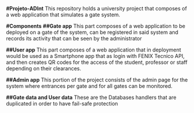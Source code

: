**#Projeto-ADInt**
This repository holds a university project that composes of a web application that simulates a gate system.

**#Components**
**##Gate app**
This part composes of a web application to be deployed on a gate of the system, can be registered in said system and records its activity
that can be seen by the administrator

**##User app**
This part composes of a web application that in deployment would be used as a Smartphone app that as login with FENIX Tecnico API, and then
creates QR codes for the access of the student, professor or staff depending on their clearances.

**##Admin app**
This portion of the project consists of the admin page for the system where entrances per gate and for all gates can be monitored.

**##Gate data and User data**
These are the Databases handlers that are duplicated in order to have fail-safe protection
